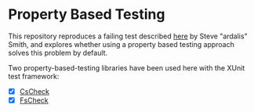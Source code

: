 # Property Based Testing

This repository reproduces a failing test described [here](https://ardalis.com/never-use-the-same-value-for-two-ids-or-other-values-in-your-tests/#sq_hafou10r4v) by Steve "ardalis" Smith, and explores whether using a property based testing approach solves this problem by default.

Two property-based-testing libraries have been used here with the XUnit test framework:
- [x] [CsCheck](https://github.com/AnthonyLloyd/CsCheck)
- [x] [FsCheck](https://github.com/fscheck/FsCheck)